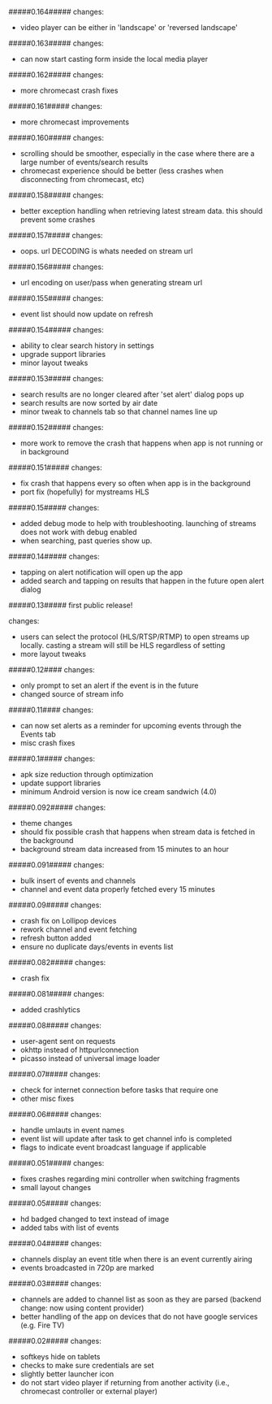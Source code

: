 #####0.164#####
changes:

 - video player can be either in 'landscape' or 'reversed landscape'

#####0.163#####
changes:

 - can now start casting form inside the local media player

#####0.162#####
changes:

 - more chromecast crash fixes

#####0.161#####
changes:

 - more chromecast improvements

#####0.160#####
changes:

 - scrolling should be smoother, especially in the case where there are a large number of events/search results
 - chromecast experience should be better (less crashes when disconnecting from chromecast, etc)

#####0.158#####
changes:

 - better exception handling when retrieving latest stream data. this should prevent some crashes

#####0.157#####
changes:

 - oops. url DECODING is whats needed on stream url

#####0.156#####
changes:

 - url encoding on user/pass when generating stream url

#####0.155#####
changes:

 - event list should now update on refresh

#####0.154#####
changes:

 - ability to clear search history in settings
 - upgrade support libraries
 - minor layout tweaks

#####0.153#####
changes:

  - search results are no longer cleared after 'set alert' dialog pops up
  - search results are now sorted by air date
  - minor tweak to channels tab so that channel names line up

#####0.152#####
changes:

  - more work to remove the crash that happens when app is not running or in background

#####0.151#####
changes:

 - fix crash that happens every so often when app is in the background
 - port fix (hopefully) for mystreams HLS

#####0.15#####
changes:

 - added debug mode to help with troubleshooting. launching of streams does not work with debug enabled
 - when searching, past queries show up.

#####0.14#####
changes:

 - tapping on alert notification will open up the app
 - added search and tapping on results that happen in the future open alert dialog

#####0.13#####
first public release!

changes:

 - users can select the protocol (HLS/RTSP/RTMP) to open streams up locally. casting a stream will still be HLS regardless of setting
 - more layout tweaks

#####0.12####
changes:

 - only prompt to set an alert if the event is in the future
 - changed source of stream info

#####0.11####
changes:

 - can now set alerts as a reminder for upcoming events through the Events tab
 - misc crash fixes

#####0.1#####
changes:

 - apk size reduction through optimization
 - update support libraries
 - minimum Android version is now ice cream sandwich (4.0)

#####0.092#####
changes:

 - theme changes
 - should fix possible crash that happens when stream data is fetched in the background
 - background stream data increased from 15 minutes to an hour

#####0.091#####
changes:

- bulk insert of events and channels
- channel and event data properly fetched every 15 minutes

#####0.09#####
changes:

 - crash fix on Lollipop devices
 - rework channel and event fetching
 - refresh button added
 - ensure no duplicate days/events in events list

#####0.082#####
changes:

 - crash fix

#####0.081#####
changes:

 - added crashlytics

#####0.08#####
changes:

 - user-agent sent on requests
 - okhttp instead of httpurlconnection
 - picasso instead of universal image loader

#####0.07#####
changes:

 - check for internet connection before tasks that require one
 - other misc fixes

#####0.06#####
changes:

 - handle umlauts in event names
 - event list will update after task to get channel info is completed
 - flags to indicate event broadcast language if applicable

#####0.051#####
changes:

 - fixes crashes regarding mini controller when switching fragments
 - small layout changes

#####0.05#####
changes:

 - hd badged changed to text instead of image
 - added tabs with list of events

#####0.04#####
changes:

 - channels display an event title when there is an event currently airing
 - events broadcasted in 720p are marked

#####0.03#####
changes:

 - channels are added to channel list as soon as they are parsed (backend change: now using content provider)
 - better handling of the app on devices that do not have google services (e.g. Fire TV)

#####0.02#####
changes:

 - softkeys hide on tablets
 - checks to make sure credentials are set
 - slightly better launcher icon
 - do not start video player if returning from another activity (i.e., chromecast controller or external player)
